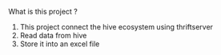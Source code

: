 What is this project ?
1. This project connect the hive ecosystem using thriftserver
2. Read data from hive
3. Store it into an excel file